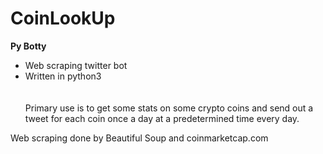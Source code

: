 # CoinLookUp
**Py Botty**  
* Web scraping twitter bot
* Written in python3  
\
\
Primary use is to get some stats on some crypto coins
and send out a tweet for each coin once a day at a predetermined time every day.  
    
Web scraping done by Beautiful Soup and coinmarketcap.com
